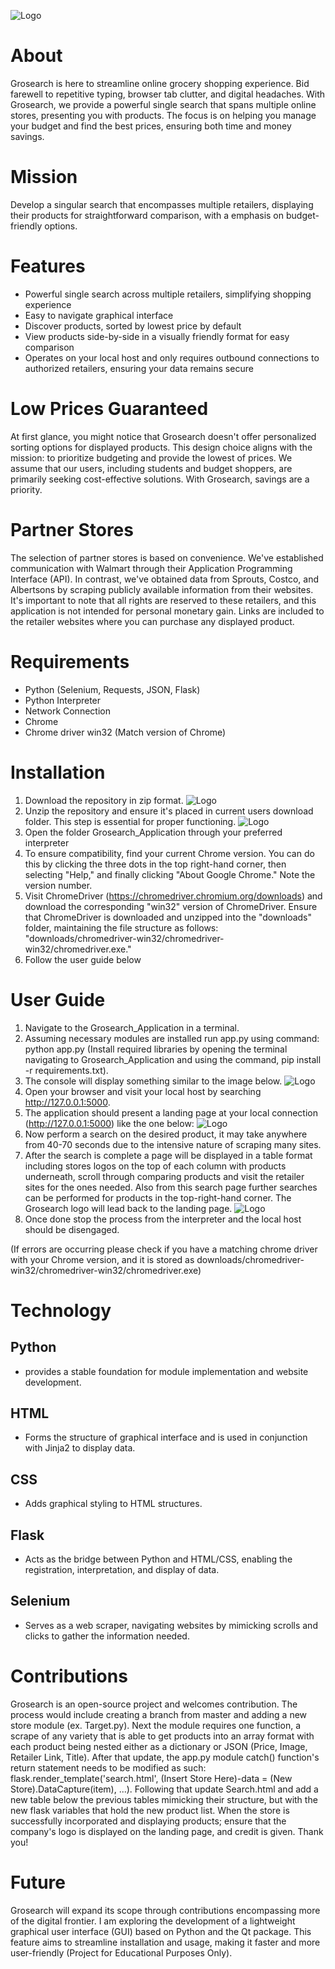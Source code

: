 ![Logo](Grosearch_Application/static/Grosearch.png)
# About
Grosearch is here to streamline online grocery shopping experience. Bid farewell to repetitive typing, browser tab clutter, and digital headaches. With Grosearch, we provide a powerful single search that spans multiple online stores, presenting you with products. The focus is on helping you manage your budget and find the best prices, ensuring both time and money savings.

# Mission
Develop a singular search that encompasses multiple retailers, displaying their products for straightforward comparison, with a emphasis on budget-friendly options.

# Features
* Powerful single search across multiple retailers, simplifying shopping experience
* Easy to navigate graphical interface 
* Discover products, sorted by lowest price by default
* View products side-by-side in a visually friendly format for easy comparison
* Operates on your local host and only requires outbound connections to authorized retailers, ensuring your data remains secure

# Low Prices Guaranteed
At first glance, you might notice that Grosearch doesn't offer personalized sorting options for displayed products. This design choice aligns with the mission: to prioritize budgeting and provide the lowest of prices. We assume that our users, including students and budget shoppers, are primarily seeking cost-effective solutions. With Grosearch, savings are a priority.

# Partner Stores
The selection of partner stores is based on convenience. We've established communication with Walmart through their Application Programming Interface (API). In contrast, we've obtained data from Sprouts, Costco, and Albertsons by scraping publicly available information from their websites. It's important to note that all rights are reserved to these retailers, and this application is not intended for personal monetary gain. Links are included to the retailer websites where you can purchase any displayed product.

# Requirements
* Python (Selenium, Requests, JSON, Flask) 
* Python Interpreter
* Network Connection
* Chrome 
* Chrome driver win32 (Match version of Chrome)

# Installation
1. Download the repository in zip format.
![Logo](Grosearch_Application/README_Images/Zip.png)
2. Unzip the repository and ensure it's placed in current users download folder. This step is essential for proper functioning.
![Logo](Grosearch_Application/README_Images/Extract.png)
3. Open the folder Grosearch_Application through your preferred interpreter
4. To ensure compatibility, find your current Chrome version. You can do this by clicking the three dots in the top right-hand corner, then selecting "Help," and finally clicking "About Google Chrome." Note the version number.
5. Visit ChromeDriver (https://chromedriver.chromium.org/downloads) and download the corresponding "win32" version of ChromeDriver. Ensure that ChromeDriver is downloaded and unzipped into the "downloads" folder, maintaining the file structure as follows: "downloads/chromedriver-win32/chromedriver-win32/chromedriver.exe."
6. Follow the user guide below

# User Guide
1. Navigate to the Grosearch_Application in a terminal.
2. Assuming necessary modules are installed run app.py using command: python app.py (Install required libraries by opening the terminal navigating to Grosearch_Application and using the command, pip install -r requirements.txt).
3. The console will display something similar to the image below.
![Logo](Grosearch_Application/README_Images/Console.png)
4. Open your browser and visit your local host by searching http://127.0.0.1:5000.
5. The application should present a landing page at your local connection (http://127.0.0.1:5000) like the one below:
![Logo](Grosearch_Application/README_Images/Landing.png)
6. Now perform a search on the desired product, it may take anywhere from 40-70 seconds due to the intensive nature of scraping many sites.
7. After the search is complete a page will be displayed in a table format including stores logos on the top of each column with products underneath, scroll through comparing products and visit the retailer sites for the ones needed. Also from this search page further searches can be performed for products in the top-right-hand corner. The Grosearch logo will lead back to the landing page.
![Logo](Grosearch_Application/README_Images/Search.png)
8. Once done stop the process from the interpreter and the local host should be disengaged.

(If errors are occurring please check if you have a matching chrome driver with your Chrome version, and it is stored as downloads/chromedriver-win32/chromedriver-win32/chromedriver.exe) 

# Technology 
## Python
* provides a stable foundation for module implementation and website development.
## HTML
* Forms the structure of graphical interface and is used in conjunction with Jinja2 to display data. 
## CSS
* Adds graphical styling to HTML structures.
## Flask
* Acts as the bridge between Python and HTML/CSS, enabling the registration, interpretation, and display of data.
## Selenium
* Serves as a web scraper, navigating websites by mimicking scrolls and clicks to gather the information needed.

# Contributions 
Grosearch is an open-source project and welcomes contribution. The process would include creating a branch from master and adding a new store module (ex. Target.py). Next the module requires one function, a scrape of any variety that is able to get products into an array format with each product being nested either as a dictionary or JSON (Price, Image, Retailer Link, Title). After that update, the app.py module catch() function's return statement needs to be modified as such: flask.render_template('search.html', (Insert Store Here)-data = (New Store).DataCapture(item), ...). Following that update Search.html and add a new table below the previous tables mimicking their structure, but with the new flask variables that hold the new product list. When the store is successfully incorporated and displaying products; ensure that the company's logo is displayed on the landing page, and credit is given. Thank you!

# Future
Grosearch will expand its scope through contributions encompassing more of the digital frontier. I am exploring the development of a lightweight graphical user interface (GUI) based on Python and the Qt package. This feature aims to streamline installation and usage, making it faster and more user-friendly (Project for Educational Purposes Only).


